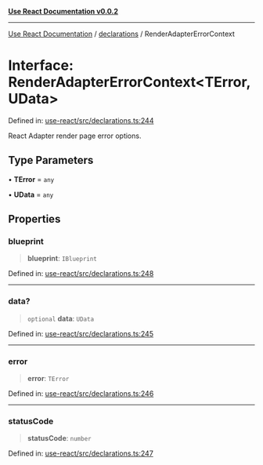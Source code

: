 [**Use React Documentation v0.0.2**](../../README.md)

***

[Use React Documentation](../../modules.md) / [declarations](../README.md) / RenderAdapterErrorContext

# Interface: RenderAdapterErrorContext\<TError, UData\>

Defined in: [use-react/src/declarations.ts:244](https://github.com/stonemjs/use-react/blob/50c96852bd65a75b7f2a00786393fb0c90af6da8/src/declarations.ts#L244)

React Adapter render page error options.

## Type Parameters

• **TError** = `any`

• **UData** = `any`

## Properties

### blueprint

> **blueprint**: `IBlueprint`

Defined in: [use-react/src/declarations.ts:248](https://github.com/stonemjs/use-react/blob/50c96852bd65a75b7f2a00786393fb0c90af6da8/src/declarations.ts#L248)

***

### data?

> `optional` **data**: `UData`

Defined in: [use-react/src/declarations.ts:245](https://github.com/stonemjs/use-react/blob/50c96852bd65a75b7f2a00786393fb0c90af6da8/src/declarations.ts#L245)

***

### error

> **error**: `TError`

Defined in: [use-react/src/declarations.ts:246](https://github.com/stonemjs/use-react/blob/50c96852bd65a75b7f2a00786393fb0c90af6da8/src/declarations.ts#L246)

***

### statusCode

> **statusCode**: `number`

Defined in: [use-react/src/declarations.ts:247](https://github.com/stonemjs/use-react/blob/50c96852bd65a75b7f2a00786393fb0c90af6da8/src/declarations.ts#L247)
